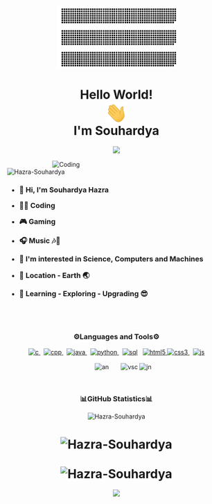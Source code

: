 <p align="center">
  <img src="S  O  U.svg" width="275" />
  <img src="H  A  R.svg" width="275" /> 
  <img src="D  Y  A.svg" width="275" />
</p>


<h1 align="Center">
  Hello World! <br>
  <img src="https://raw.githubusercontent.com/ABSphreak/ABSphreak/master/gifs/Hi.gif" width="50" valign="middle"> <br>
  I'm Souhardya
</h1>

<p align="center">
  
<p align="center">
  <img src="https://readme-typing-svg.demolab.com/?lines=👨‍💻;Welcome+to+my+GitHub+Profile!;Learning!;Exploring!;Upgrading!;😎&font=Fira%20Code&center=true&width=390&height=60&duration=3000&pause=1500">
</p>

</p>
<img align="right" alt="Coding" width="400" src="https://cdn.dribbble.com/users/1162077/screenshots/3848914/programmer.gif">

<p align="left"> <img src="https://komarev.com/ghpvc/?username=Hazra-Souhardya&label=Profile%20views&color=0e75b6&style=flat" alt="Hazra-Souhardya" /> </p>

<h3>
  
- 👋 Hi, I'm Souhardya Hazra

- 👨‍💻 Coding

- 🎮 Gaming

- 🎧 Music 🎶🎵

- 👀 I'm interested in Science, Computers and Machines

- 📍 Location - Earth 🌏
  
- 🔭 Learning - Exploring - Upgrading 😎

<br><br>

<h3 align="center">⚙️Languages and Tools⚙️</h3>
<p align="center">
<a href="https://www.cprogramming.com/" target="_blank"> <img src="https://github.com/abrahamcalf/programming-languages-logos/blob/master/src/c/c_256x256.png" alt="c" width="50" height="50"/> </a> &nbsp;
<a href="https://www.w3schools.com/cpp/" target="_blank"> <img src="https://github.com/abrahamcalf/programming-languages-logos/blob/master/src/cpp/cpp_256x256.png" alt="cpp" width="50" height="50"/> </a> &nbsp;
<a href="https://www.w3schools.com/java/" target="_blank"> <img src="https://github.com/abrahamcalf/programming-languages-logos/blob/master/src/java/java_256x256.png" alt="java" width="50" height="50"/> </a> &nbsp;
<a href="https://www.w3schools.com/python/" target="_blank"> <img src="https://github.com/abrahamcalf/programming-languages-logos/blob/master/src/python/python_256x256.png" alt="python" width="50" height="50"/> </a> &nbsp;
<a href = "https://www.w3schools.com/sql/" target = "_blank"> <img src = "https://w7.pngwing.com/pngs/525/959/png-transparent-microsoft-azure-sql-database-microsoft-sql-server-cloud-computing-text-trademark-logo.png" alt="sql" width="60" height="50"/></a> &nbsp;
<a href="https://www.w3.org/html/" target="_blank"> <img src="https://github.com/abrahamcalf/programming-languages-logos/blob/master/src/html/html_256x256.png" alt="html5" width="60" height="60"/> </a>
<a href="https://www.w3schools.com/css/" target="_blank"> <img src="https://github.com/abrahamcalf/programming-languages-logos/blob/master/src/css/css_256x256.png" alt="css3" width="50" height="50"/> </a> &nbsp;
<a href = "https://www.w3schools.com/js/" target = "_blank"> <img src = "https://github.com/abrahamcalf/programming-languages-logos/blob/master/src/javascript/javascript_256x256.png" alt="js" width="50" height="50"/></a>
<br> <br> &nbsp; &nbsp; &nbsp;
&nbsp; <img src = "https://www.clipartmax.com/png/middle/349-3490136_anaconda-icon-anaconda-python-icon.png" alt="an" width="50" height="50"/> &nbsp; &nbsp; &nbsp;
<img src = "https://yt3.googleusercontent.com/_q52i8bUAEvcb7JR4e-eNTv23y2A_wg5sCz0NC0GrGtcw1CRMWJSOPVHUDh_bngD0q4gMvVeoA=s900-c-k-c0x00ffffff-no-rj" alt="vsc" width="50" height="50"/>
<img src = "https://jupyter.org/assets/share.png" alt="jn" width="90" height="50"/>
</p>
<br>
<h3 align="center">📊GitHub Statistics📊</h3>

<p align="center"> <img src="https://github-readme-stats.vercel.app/api/top-langs?username=Hazra-Souhardya&show_icons=true&locale=en&layout=compact&theme=tokyonight" alt="Hazra-Souhardya"/>
</p>
<h1 align="Center">
<img src="https://github-readme-stats.vercel.app/api?username=Hazra-Souhardya&show_icons=true&locale=en&theme=tokyonight" alt="Hazra-Souhardya"/>
<br> <br>
<img src="https://github-readme-streak-stats.herokuapp.com/?user=Hazra-Souhardya&&theme=tokyonight" alt="Hazra-Souhardya"/>
</h1>
<p align="center">
<img src=https://github.com/Hazra-Souhardya/Hazra-Souhardya/blob/output/github-contribution-grid-snake.svg>
</p>

<!--
### Hi there 👋
**Hazra-Souhardya/Hazra-Souhardya** is a ✨ _special_ ✨ repository because its `README.md` (this file) appears on your GitHub profile.

Here are some ideas to get you started:

- 🔭 I’m currently working on ...
- 🌱 I’m currently learning ...
- 👯 I’m looking to collaborate on ...
- 🤔 I’m looking for help with ...
- 💬 Ask me about ...
- 📫 How to reach me: ...
- 😄 Pronouns: ...
- ⚡ Fun fact: ...

- 👋 Hi, I’m @Hazra-Souhardya
- 👀 I’m interested in ...
- 🌱 I’m currently learning ...
- 💞️ I’m looking to collaborate on ...
- 📫 How to reach me ...
-->

<!---
Hazra-Souhardya/Hazra-Souhardya is a ✨ special ✨ repository because its `README.md` (this file) appears on your GitHub profile.
You can click the Preview link to take a look at your changes.
--->
